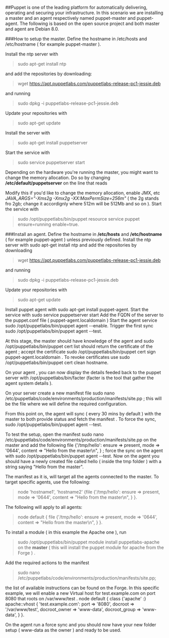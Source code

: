 ##Puppet is one of the leading platform for automatically delivering, 
operating and securing your infrastructure. In this scenario we are installing 
a master and an agent respectively named puppet-master and puppet-agent. 
The following is based on the open source project and both master and agent are Debian 8.0.

###How to setup the master. 
Define the hostname in /etc/hosts and /etc/hostname ( for example puppet-master ). 

Install the ntp server with 
> sudo apt-get install ntp 

and add the repositories by downloading: 
> wget https://apt.puppetlabs.com/puppetlabs-release-pc1-jessie.deb 

and running 

> sudo dpkg -i puppetlabs-release-pc1-jessie.deb

Update your repositories with 

>sudo apt-get update
 
Install the server with 

> sudo apt-get install puppetserver 

Start the service with 

> sudo service puppetserver start

Depending on the hardware you're running the master, you might want to change the memory allocation.
Do so by changing **/etc/default/puppetserver** on the line that reads 

Modify this if you'd like to change the memory allocation, enable JMX, etc *JAVA_ARGS="-Xms2g -Xmx2g -XX:MaxPermSize=256m"* ( the 2g stands fro 2gb; change it accordignly where 512m will be 512Mb and so on ). 
Start the service with 
> sudo /opt/puppetlabs/bin/puppet resource service puppet ensure=running enable=true.

###Install an agent. 
Define the hostname in **/etc/hosts** and **/etc/hostname** ( for example puppet-agent ) unless previously defined. 
Install the ntp server with sudo apt-get install ntp and add the repositories by downloading 

> wget https://apt.puppetlabs.com/puppetlabs-release-pc1-jessie.deb 

and running 

> sudo dpkg -i puppetlabs-release-pc1-jessie.deb

Update your repositories with 

> sudo apt-get update

Install puppet agent with sudo apt-get install puppet-agent. 
Start the service with sudo service puppetserver start 
Add the FQDN of the server to the puppet.conf file ( puppet-agent.localdomain ) 
Start the agent service sudo /opt/puppetlabs/bin/puppet agent --enable. 
Trigger the first sync sudo /opt/puppetlabs/bin/puppet agent --test.

At this stage, the master should have knowledge of the agent and sudo /opt/puppetlabs/bin/puppet cert list should return the certificate of the agent ; accept the certificate sudo /opt/puppetlabs/bin/puppet cert sign puppet-agent.localdomain . 
To revoke certificates use sudo /opt/puppetlabs/bin/puppet cert clean hostname.

On your agent , you can now display the details feeded back to the puppet server with /opt/puppetlabs/bin/facter (facter is the tool that gather the agent system details ).

On your server create a new manifest file sudo nano /etc/puppetlabs/code/environments/production/manifests/site.pp 
; this will be the file where we will define the required configuration.

From this point on, the agent will sync ( every 30 mins by default ) with the master to both provide status and fetch the manifest . To force the sync, sudo /opt/puppetlabs/bin/puppet agent --test.

To test the setup, open the manifest sudo nano /etc/puppetlabs/code/environments/production/manifests/site.pp 
on the master and add the following file {'/tmp/hello': ensure => present, mode => '0644', content => "Hello from the master\n", } ; force the sync on the agent with sudo /opt/puppetlabs/bin/puppet agent --test. Now on the agent you should have a newly created file called hello ( inside the tmp folder ) with a string saying "Hello from the master".

The manifest as it is, will target all the agents connected to the master.
To target specific agents, use the following: 
> node 'hostname1', 'hostname2' {file {'/tmp/hello': ensure => present, 
> mode => '0644', 
> content => "Hello from the master\n", 
> } }. 

The following will apply to all agents: 
> node default { file {'/tmp/hello': 
> ensure => present, 
> mode => '0644', 
> content => "Hello from the master\n", 
> } }.

To install a module ( in this example the Apache one ), run 
> sudo /opt/puppetlabs/bin/puppet module install puppetlabs-apache on the **master** ( this will install the puppet module for apache from the Forge ) . 

Add the required actions to the manifest 

> sudo nano /etc/puppetlabs/code/environments/production/manifests/site.pp;

the list of available instructions can be found on the Forge. In this specific example, we will enable a new Virtual host for test.example.com on port 8080 that roots on /var/www/test . 
node default { class {'apache' :} 
apache::vhost { 'test.example.com': 
port => '8080', docroot => '/var/www/test', docroot_owner => 'www-data', docroot_group => 'www-data', } }.

On the agent run a force sync and you should now have your new folder setup ( www-data as the owner ) and ready to be used.
